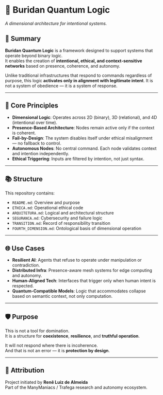 # 🧠 Buridan Quantum Logic  
_A dimensional architecture for intentional systems._

## 📌 Summary

**Buridan Quantum Logic** is a framework designed to support systems that operate beyond binary logic.  
It enables the creation of **intentional, ethical, and context-sensitive networks** based on presence, coherence, and autonomy.

Unlike traditional infrastructures that respond to commands regardless of purpose, this logic **activates only in alignment with legitimate intent**. It is not a system of obedience — it is a system of response.

---

## 🧬 Core Principles

- **Dimensional Logic**: Operates across 2D (binary), 3D (relational), and 4D (intentional over time).
- **Presence-Based Architecture**: Nodes remain active only if the context is coherent.
- **Fail-by-Design**: The system disables itself under ethical misalignment — no fallback to control.
- **Autonomous Nodes**: No central command. Each node validates context and intention independently.
- **Ethical Triggering**: Inputs are filtered by intention, not just syntax.

---

## 📚 Structure

This repository contains:

- `README.md`: Overview and purpose  
- `ETHICA.md`: Operational ethical code  
- `ARQUITETURA.md`: Logical and architectural structure  
- `SEGURANCA.md`: Cybersecurity and failure logic  
- `TRANSITION.md`: Record of responsibility transition  
- `FOURTH_DIMENSION.md`: Ontological basis of dimensional operation

---

## 🌐 Use Cases

- **Resilient AI**: Agents that refuse to operate under manipulation or contradiction.
- **Distributed Infra**: Presence-aware mesh systems for edge computing and autonomy.
- **Human-Aligned Tech**: Interfaces that trigger only when human intent is respected.
- **Quantum-Compatible Models**: Logic that accommodates collapse based on semantic context, not only computation.

---

## 🛡️ Purpose

This is not a tool for domination.  
It is a structure for **coexistence**, **resilience**, and **truthful operation**.

It will not respond where there is incoherence.  
And that is not an error — it is **protection by design**.

---

## 📎 Attribution

Project initiated by **Renê Luiz de Almeida**  
Part of the ManyManiacs / Trafega research and autonomy ecosystem.

